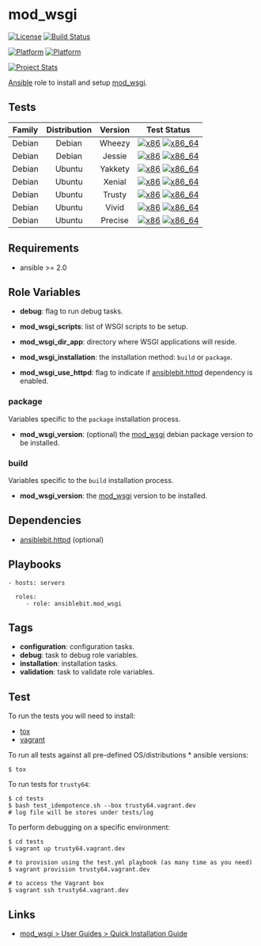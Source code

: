 # mod_wsgi

[![License](https://img.shields.io/badge/license-New%20BSD-blue.svg?style=flat)](https://raw.githubusercontent.com/ansiblebit/mod_wsgi/master/LICENSE)
[![Build Status](https://travis-ci.org/ansiblebit/mod_wsgi.svg?branch=master)](https://travis-ci.org/ansiblebit/mod_wsgi)

[![Platform](http://img.shields.io/badge/platform-debian-a80030.svg?style=flat)](#)
[![Platform](http://img.shields.io/badge/platform-ubuntu-dd4814.svg?style=flat)](#)

[![Project Stats](https://www.openhub.net/p/ansiblebit-mod_wsgi/widgets/project_thin_badge.gif)](https://www.openhub.net/p/ansiblebit-mod_wsgi/)

[Ansible][ansible] role to install and setup [mod_wsgi][mod_wsgi].


## Tests

| Family | Distribution | Version | Test Status |
|:-:|:-:|:-:|:-:|
| Debian | Debian  | Wheezy  | [![x86](http://img.shields.io/badge/x86-n/a-cccccc.svg?style=flat)](#) [![x86_64](http://img.shields.io/badge/x86_64-n/a-cccccc.svg?style=flat)](#) |
| Debian | Debian  | Jessie  | [![x86](http://img.shields.io/badge/x86-n/a-cccccc.svg?style=flat)](#) [![x86_64](http://img.shields.io/badge/x86_64-n/a-cccccc.svg?style=flat)](#) |
| Debian | Ubuntu  | Yakkety | [![x86](http://img.shields.io/badge/x86-n/a-cccccc.svg?style=flat)](#) [![x86_64](http://img.shields.io/badge/x86_64-n/a-cccccc.svg?style=flat)](#) |
| Debian | Ubuntu  | Xenial  | [![x86](http://img.shields.io/badge/x86-n/a-cccccc.svg?style=flat)](#) [![x86_64](http://img.shields.io/badge/x86_64-n/a-cccccc.svg?style=flat)](#) |
| Debian | Ubuntu  | Trusty  | [![x86](http://img.shields.io/badge/x86-n/a-cccccc.svg?style=flat)](#) [![x86_64](http://img.shields.io/badge/x86_64-n/a-cccccc.svg?style=flat)](#) |
| Debian | Ubuntu  | Vivid   | [![x86](http://img.shields.io/badge/x86-n/a-cccccc.svg?style=flat)](#) [![x86_64](http://img.shields.io/badge/x86_64-n/a-cccccc.svg?style=flat)](#) |
| Debian | Ubuntu  | Precise | [![x86](http://img.shields.io/badge/x86-n/a-cccccc.svg?style=flat)](#) [![x86_64](http://img.shields.io/badge/x86_64-passed-006400.svg?style=flat)](#)  |


## Requirements

- ansible >= 2.0


## Role Variables

- **debug**: flag to run debug tasks.

- **mod_wsgi_scripts**: list of WSGI scripts to be setup.
- **mod_wsgi_dir_app**: directory where WSGI applications will reside.
- **mod_wsgi_installation**: the installation method: `build` or `package`.
- **mod_wsgi_use_httpd**: flag to indicate if [ansiblebit.httpd][ansiblebit.httpd] dependency is enabled.


### package

Variables specific to the `package` installation process.

- **mod_wsgi_version**: (optional) the [mod_wsgi][mod_wsgi] debian package version to be installed.


### build

Variables specific to the `build` installation process.

- **mod_wsgi_version**: the [mod_wsgi][mod_wsgi] version to be installed.


## Dependencies

- [ansiblebit.httpd][ansiblebit.httpd] (optional)


## Playbooks

    - hosts: servers

      roles:
         - role: ansiblebit.mod_wsgi


## Tags

- **configuration**: configuration tasks.
- **debug**: task to debug role variables.
- **installation**: installation tasks.
- **validation**: task to validate role variables.


## Test

To run the tests you will need to install:

- [tox](https://tox.readthedocs.org/)
- [vagrant](https://www.vagrantup.com/)

To run all tests against all pre-defined OS/distributions * ansible versions:

```
$ tox
```

To run tests for `trusty64`:

```
$ cd tests
$ bash test_idempotence.sh --box trusty64.vagrant.dev
# log file will be stores under tests/log
```

To perform debugging on a specific environment:

```
$ cd tests
$ vagrant up trusty64.vagrant.dev

# to provision using the test.yml playbook (as many time as you need)
$ vagrant provision trusty64.vagrant.dev

# to access the Vagrant box
$ vagrant ssh trusty64.vagrant.dev
```


## Links

- [mod_wsgi > User Guides > Quick Installation Guide](https://modwsgi.readthedocs.io/en/develop/user-guides/quick-installation-guide.html)


[ansible]:  https://ansible.com/    "Ansible"
[ansiblebit.httpd]: https://github.com/ansiblebit/httpd "ansiblebit.httpd"
[mod_wsgi]: https://modwsgi.readthedocs.io/en/develop/index.html    "mod_wsgi documentation"
